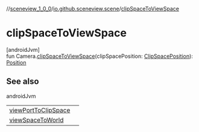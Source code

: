 //[sceneview_1_0_0](../../index.md)/[io.github.sceneview.scene](index.md)/[clipSpaceToViewSpace](clip-space-to-view-space.md)

# clipSpaceToViewSpace

[androidJvm]\
fun Camera.[clipSpaceToViewSpace](clip-space-to-view-space.md)(clipSpacePosition: [ClipSpacePosition](index.md#1417114357%2FClasslikes%2F-602047187)): [Position](../io.github.sceneview.math/index.md#945960193%2FClasslikes%2F-602047187)

## See also

androidJvm

| | |
|---|---|
| [viewPortToClipSpace](../io.github.sceneview.view/view-port-to-clip-space.md) |  |
| [viewSpaceToWorld](view-space-to-world.md) |  |
